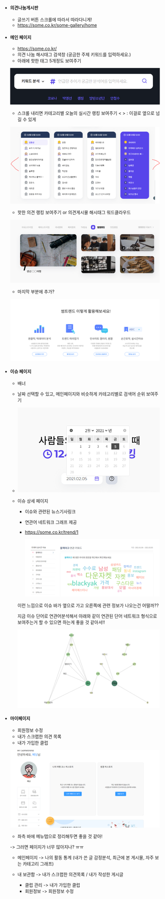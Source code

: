 * #### 의견나눔게시판

  * 글쓰기 버튼 스크롤에 따라서 따라다니게!
  * https://some.co.kr/some-gallery/home





* #### 메인 페이지

  * https://some.co.kr/
  * 의견 나눔 해시태그 검색창 (궁금한 주제 키워드를 입력하세요.)
  * 아래에 핫한 태그 5개정도 보여주기

  ![image-20210205125750591](화면구성.assets/image-20210205125750591.png)

  * 스크롤 내리면 카테고리별 오늘의 실시간 랭킹 보여주기 < > : 이걸로 옆으로 넘길 수 있게

  ![image-20210205125910869](화면구성.assets/image-20210205125910869.png)
  * 핫한 의견 랭킹 보여주기 or 의견게시물 해시태그 워드클라우드

  ![image-20210205130008511](화면구성.assets/image-20210205130008511.png)

  * 마지막 부분에 추가?

  ![image-20210205132056496](화면구성.assets/image-20210205132056496.png)





* #### 이슈 페이지

  * 배너 

    

  * 날짜 선택할 수 있고, 메인페이지와 비슷하게 카테고리별로 검색어 순위 보여주기

  * ![image-20210205130123244](화면구성.assets/image-20210205130123244.png)

  * 이슈 상세 페이지

    * 이슈와 관련된 뉴스기사링크 

    * 연관어 네트워크 그래프 제공

    * https://some.co.kr/trend/1

      ![image-20210205130500982](화면구성.assets/image-20210205130500982.png)

    이런 느낌으로 이슈 바가 옆으로 가고 오른쪽에 관련 정보가 나오는건 어떨까??

    지금 이슈 단어로 연관어분석해서 아래와 같이 연관된 단어 네트워크 형식으로 보여주는거 할 수 있으면 하는게 좋을 것 같아서!! 

    ![image-20210205130626295](화면구성.assets/image-20210205130626295.png)

    

* #### 마이페이지

  * 회원정보 수정
  * 내가 스크랩한 의견 목록
  * 내가 가입한 클럽

  ![image-20210205132348204](화면구성.assets/image-20210205132348204.png)

  * 좌측 바에 메뉴탭으로 정리해두면 좋을 것 같아!
  
  -> 그러면 페이지가 너무 많아지나? ㅠㅠ
  
  * 메인페이지 -> 나의 활동 통계 (내가 쓴 글 감정분석, 최근에 본 게시물, 자주 보는 카테고리 그래프)
  
  * 내 보관함 -> 내가 스크랩한 의견목록 / 내가 작성한 게시글
    * 클럽 관리 -> 내가 가입한 클럽
    * 회원정보 -> 회원정보 수정